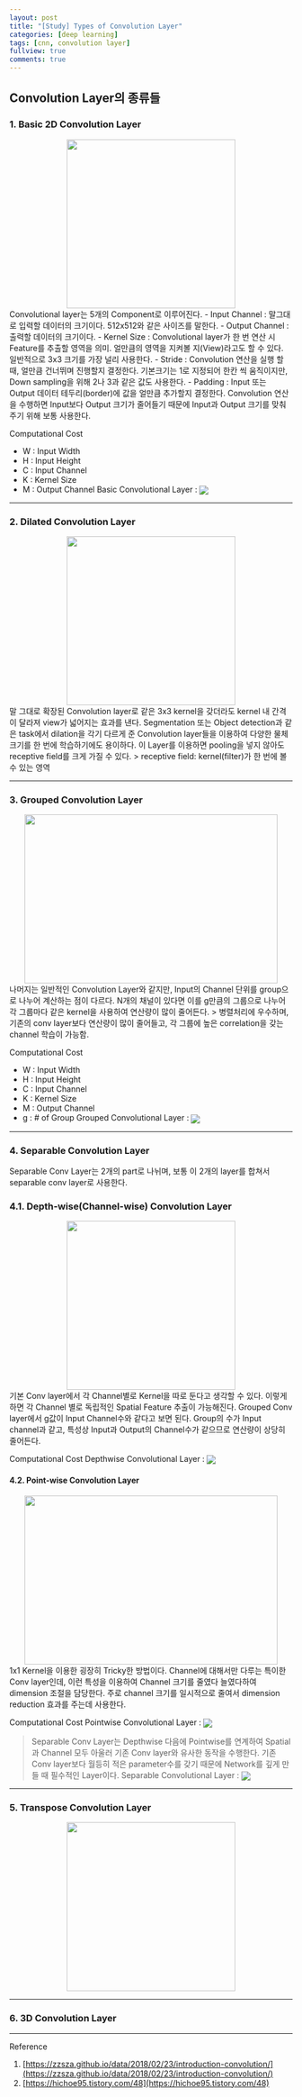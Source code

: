 ```yaml
---
layout: post
title: "[Study] Types of Convolution Layer"
categories: [deep learning]
tags: [cnn, convolution layer]
fullview: true
comments: true
---
```

## Convolution Layer의 종류들
### 1. Basic 2D Convolution Layer
<center><img src='{{ "/assets/images/basic-conv.gif" | relative_url }}' width="300" height="300"></center>
Convolutional layer는 5개의 Component로 이루어진다.
- Input Channel : 말그대로 입력할 데이터의 크기이다. 512x512와 같은 사이즈를 말한다.
- Output Channel : 출력할 데이터의 크기이다.
- Kernel Size : Convolutional layer가 한 번 연산 시 Feature를 추출할 영역을 의미. 얼만큼의 영역을 지켜볼 지(View)라고도 할 수 있다. 일반적으로 3x3 크기를 가장 널리 사용한다.
- Stride : Convolution 연산을 실행 할 때, 얼만큼 건너뛰며 진행할지 결정한다. 기본크기는 1로 지정되어 한칸 씩 움직이지만, Down sampling을 위해 2나 3과 같은 값도 사용한다.
- Padding : Input 또는 Output 데이터 테두리(border)에 값을 얼만큼 추가할지 결정한다. Convolution 연산을 수행하면 Input보다 Output 크기가 줄어들기 때문에 Input과 Output 크기를 맞춰주기 위해 보통 사용한다.

Computational Cost
- W : Input Width
- H : Input Height
- C : Input Channel
- K : Kernel Size
- M : Output Channel
Basic Convolutional Layer : <img style="vertical-align:middle" src="http://latex.codecogs.com/png.latex?\dpi{100}\bg_white K^2 CMHW"/>

---
### 2. Dilated Convolution Layer
<center><img src='{{ "/assets/images/dilated-conv.gif" | relative_url }}' width="300" height="300"></center>
말 그대로 확장된 Convolution layer로 같은 3x3 kernel을 갖더라도 kernel 내 간격이 달라져 view가 넓어지는 효과를 낸다. Segmentation 또는 Object detection과 같은 task에서 dilation을 각기 다르게 준 Convolution layer들을 이용하여 다양한 물체 크기를 한 번에 학습하기에도 용이하다. 이 Layer를 이용하면 pooling을 넣지 않아도 receptive field를 크게 가질 수 있다. 
> receptive field: kernel(filter)가 한 번에 볼 수 있는 영역

---
### 3. Grouped Convolution Layer
<center><img src='{{ "/assets/images/group-conv.png" | relative_url }}' width="450" height="300"></center>
나머지는 일반적인 Convolution Layer와 같지만, Input의 Channel 단위를 group으로 나누어 계산하는 점이 다르다. N개의 채널이 있다면 이를 g만큼의 그룹으로 나누어 각 그룹마다 같은 kernel을 사용하여 연산량이 많이 줄어든다.
> 병렬처리에 우수하며, 기존의 conv layer보다 연산량이 많이 줄어들고, 각 그룹에 높은 correlation을 갖는 channel 학습이 가능함.

Computational Cost
- W : Input Width
- H : Input Height
- C : Input Channel
- K : Kernel Size
- M : Output Channel
- g : # of Group
Grouped Convolutional Layer : <img style="vertical-align:middle" src="http://latex.codecogs.com/png.latex?\dpi{100}\bg_white {(K^2 CMHW)}/g"/>

---
### 4. Separable Convolution Layer
Separable Conv Layer는 2개의 part로 나뉘며, 보통 이 2개의 layer를 합쳐서 separable conv layer로 사용한다.

### 4.1. Depth-wise(Channel-wise) Convolution Layer
<center><img src='{{ "/assets/images/depth-conv.png" | relative_url }}' width="300" height="300"></center>
기본 Conv layer에서 각 Channel별로 Kernel을 따로 둔다고 생각할 수 있다. 이렇게하면 각 Channel 별로 독립적인 Spatial Feature 추출이 가능해진다. Grouped Conv layer에서 g값이 Input Channel수와 같다고 보면 된다.
Group의 수가 Input channel과 같고, 특성상 Input과 Output의 Channel수가 같으므로 연산량이 상당히 줄어든다.

Computational Cost
Depthwise Convolutional Layer : <img style="vertical-align:middle" src="http://latex.codecogs.com/png.latex?\dpi{100}\bg_white K^2 CHW"/>

#### 4.2. Point-wise Convolution Layer
<center><img src='{{ "/assets/images/point-conv.png" | relative_url }}' width="450" height="300"></center>
1x1 Kernel을 이용한 굉장히 Tricky한 방법이다. Channel에 대해서만 다루는 특이한 Conv layer인데, 이런 특성을 이용하여 Channel 크기를 줄였다 늘였다하여 dimension 조절을 담당한다. 주로 channel 크기를 일시적으로 줄여서 dimension reduction 효과를 주는데 사용한다.

Computational Cost
Pointwise Convolutional Layer : <img style="vertical-align:middle" src="http://latex.codecogs.com/png.latex?\dpi{100}\bg_white CMHW"/>

> Separable Conv Layer는 Depthwise 다음에 Pointwise를 연계하여 Spatial과 Channel 모두 아울러 기존 Conv layer와 유사한 동작을 수행한다. 기존 Conv layer보다 월등히 적은 parameter수를 갖기 때문에 Network를 깊게 만들 때 필수적인 Layer이다.
Separable Convolutional Layer : <img style="vertical-align:middle" src="http://latex.codecogs.com/png.latex?\dpi{100}\bg_white CHW(K^2 + M)"/>

---
### 5. Transpose Convolution Layer
<center><img src='{{ "/assets/images/transpose-conv.gif" | relative_url }}' width="300" height="300"></center>


---
### 6. 3D Convolution Layer


---
Reference
1. [https://zzsza.github.io/data/2018/02/23/introduction-convolution/](https://zzsza.github.io/data/2018/02/23/introduction-convolution/)
2. [https://hichoe95.tistory.com/48](https://hichoe95.tistory.com/48)